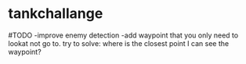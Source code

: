 # tankchallange

#TODO
-improve enemy detection
-add waypoint that you only need to lookat not go to. try to solve: where is the closest point I can see the waypoint?
